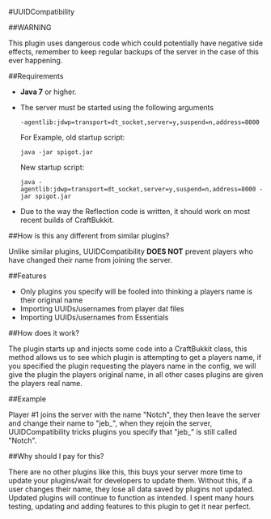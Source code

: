 #UUIDCompatibility

##WARNING

This plugin uses dangerous code which could potentially have negative side effects, remember to keep regular backups of the server in the case of this ever happening.

##Requirements

* **Java 7** or higher.
* The server must be started using the following arguments

    ```
    -agentlib:jdwp=transport=dt_socket,server=y,suspend=n,address=8000
    ```
  
    For Example, old startup script:
  
    ```
    java -jar spigot.jar
    ```
    
    New startup script:
  
    ```
    java -agentlib:jdwp=transport=dt_socket,server=y,suspend=n,address=8000 -jar spigot.jar
    ```


* Due to the way the Reflection code is written, it should work on most recent builds of CraftBukkit.

##How is this any different from similar plugins?

Unlike similar plugins, UUIDCompatibility **DOES NOT** prevent players who have changed their name from joining the server.

##Features

* Only plugins you specify will be fooled into thinking a players name is their original name
* Importing UUIDs/usernames from player dat files
* Importing UUIDs/usernames from Essentials

##How does it work?

The plugin starts up and injects some code into a CraftBukkit class, this method allows us to see which plugin is attempting to get a players name, if you specified the plugin requesting the players name in the config, we will give the plugin the players original name, in all other cases plugins are given the players real name.

##Example

Player #1 joins the server with the name "Notch", they then leave the server and change their name to "jeb_", when they rejoin the server, UUIDCompatibility tricks plugins you specify that "jeb_" is still called "Notch".

##Why should I pay for this?

There are no other plugins like this, this buys your server more time to update your plugins/wait for developers to update them. Without this, if a user changes their name, they lose all data saved by plugins not updated. Updated plugins will continue to function as intended. I spent many hours testing, updating and adding features to this plugin to get it near perfect.